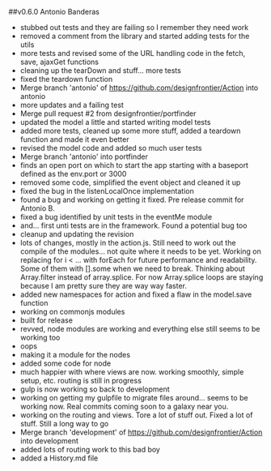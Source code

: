   ##v0.6.0 Antonio Banderas

  * stubbed out tests and they are failing so I remember they need work
  * removed a comment from the library and started adding tests for the utils
  * more tests and revised some of the URL handling code in the fetch, save, ajaxGet functions
  * cleaning up the tearDown and stuff... more tests
  * fixed the teardown function
  * Merge branch 'antonio' of https://github.com/designfrontier/Action into antonio
  * more updates and a failing test
  * Merge pull request #2 from designfrontier/portfinder
  * updated the model a little and started writing model tests
  * added more tests, cleaned up some more stuff, added a teardown function and made it even better
  * revised the model code and added so much user tests
  * Merge branch 'antonio' into portfinder
  * finds an open port on which to start the app starting with a baseport defined as the env.port or 3000
  * removed some code, simplified the event object and cleaned it up
  * fixed the bug in the listenLocalOnce implementation
  * found a bug and working on getting it fixed. Pre release commit for Antonio B.
  * fixed a bug identified by unit tests in the eventMe module
  * and... first unti tests are in the framework. Found a potential bug too
  * cleanup and updating the revision
  * lots of changes, mostly in the action.js. Still need to work out the compile of the modules... not quite where it needs to be yet. Working on replacing for i < ... with forEach for future performance and readability. Some of them with [].some when we need to break. Thinking about Array.filter instead of array.splice. For now Array.splice loops are staying because I am pretty sure they are way way faster.
  * added new namespaces for action and fixed a flaw in the model.save function
  * working on commonjs modules
  * built for release
  * revved, node modules are working and everything else still seems to be working too
  * oops
  * making it a module for the nodes
  * added some code for node
  * much happier with where views are now. working smoothly, simple setup, etc. routing is still in progress
  * gulp is now working so back to development
  * working on getting my gulpfile to migrate files around... seems to be working now. Real commits coming soon to a galaxy near you.
  * working on the routing and views. Tore a lot of stuff out. Fixed a lot of stuff. Still a long way to go
  * Merge branch 'development' of https://github.com/designfrontier/Action into development
  * added lots of routing work to this bad boy
  * added a History.md file
